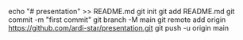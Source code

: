 echo "# presentation" >> README.md
git init
git add README.md
git commit -m "first commit"
git branch -M main
git remote add origin https://github.com/ardi-star/presentation.git
git push -u origin main
